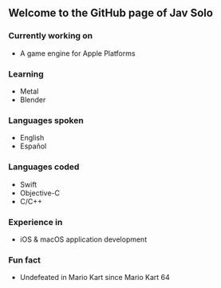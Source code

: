 <!--
**jav-solo/jav-solo** is a ✨ _special_ ✨ repository because its `README.md` (this file) appears on your GitHub profile.

Here are some ideas to get you started:

- 🔭 I’m currently working on ...
- 🌱 I’m currently learning ...
- 👯 I’m looking to collaborate on ...
- 🤔 I’m looking for help with ...
- 💬 Ask me about ...
- 📫 How to reach me: ...
- 😄 Pronouns: ...
- ⚡ Fun fact: ...
-->

## Welcome to the GitHub page of Jav Solo

### Currently working on
- A game engine for Apple Platforms

### Learning
- Metal
- Blender

### Languages spoken
- English
- Español

### Languages coded
- Swift
- Objective-C
- C/C++

### Experience in
- iOS & macOS application development

### Fun fact
- Undefeated in Mario Kart since Mario Kart 64
